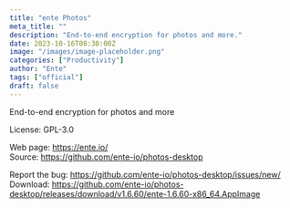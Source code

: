```yaml
---
title: "ente Photos"
meta_title: ""
description: "End-to-end encryption for photos and more."
date: 2023-10-16T08:30:00Z
image: "/images/image-placeholder.png"
categories: ["Productivity"]
author: "Ente"
tags: ["official"]
draft: false
---
```


End-to-end encryption for photos and more

License: GPL-3.0

Web page: https://ente.io/  
Source: https://github.com/ente-io/photos-desktop

Report the bug: https://github.com/ente-io/photos-desktop/issues/new/   
Download: https://github.com/ente-io/photos-desktop/releases/download/v1.6.60/ente-1.6.60-x86_64.AppImage
